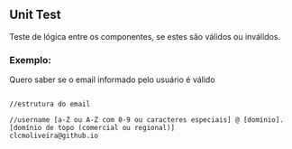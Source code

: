 ## Unit Test

Teste de lógica entre os componentes, se estes são válidos ou inválidos.

### Exemplo:
Quero saber se o email informado pelo usuário é válido

<pre><code>
//estrutura do email

//username [a-Z ou A-Z com 0-9 ou caracteres especiais] @ [domínio].[domínio de topo (comercial ou regional)]
clcmoliveira@github.io
</code></pre>
